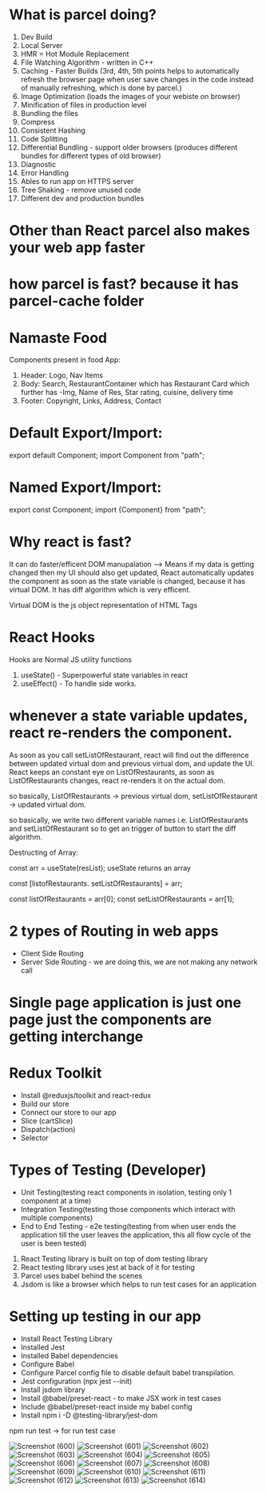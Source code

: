 # What is parcel doing?
1. Dev Build
2. Local Server
3. HMR = Hot Module Replacement
4. File Watching Algorithm - written in C++
5. Caching - Faster Builds (3rd, 4th, 5th points helps to automatically refresh the browser page when user save changes in the code instead of manually refreshing, which is done by parcel.)
6. Image Optimization (loads the images of your webiste on browser)
7. Minification of files in production level
8. Bundling the files 
9. Compress
10. Consistent Hashing
11. Code Splitting
12. Differential Bundling - support older browsers (produces different bundles for different types of old browser)
13. Diagnostic
14. Error Handling
15. Ables to run app on HTTPS server
16. Tree Shaking - remove unused code
17. Different dev and production bundles

# Other than React parcel also makes your web app faster

# how parcel is fast? because it has parcel-cache folder


# Namaste Food

 Components present in food App:
 1. Header: Logo, Nav Items
 2. Body: Search, RestaurantContainer which has Restaurant Card which further has -Img, Name of Res, Star rating, cuisine, delivery time
 3. Footer: Copyright, Links, Address, Contact

# Default Export/Import:

export default Component;
import Component from "path";

# Named Export/Import:

export const Component;
import {Component} from "path";

# Why react is fast?
It can do faster/efficent DOM manupalation --> Means if my data is getting changed then my UI should also get updated, React automatically updates the component as soon as the state variable is changed, because it has virtual DOM. It has diff algorithm which is very efficent.

Virtual DOM is the js object representation of HTML Tags

# React Hooks
Hooks are Normal JS utility functions
1. useState() - Superpowerful state variables in react
2. useEffect() - To handle side works.

# whenever a state variable updates, react re-renders the component.

As soon as you call setListOfRestaurant, react will find out the difference between updated virtual dom and previous virtual dom, and update the UI. React keeps an constant eye on ListOfRestaurants, as soon as  ListOfRestaurants changes, react re-renders it on the actual dom.

so basically, ListOfRestaurants -> previous virtual dom, setListOfRestaurant -> updated virtual dom.

so basically, we write two different variable names i.e. ListOfRestaurants and setListOfRestaurant so to get an trigger of button to start the diff algorithm.


Destructing of Array: 

const arr = useState(resList); useState returns an array

const [listofRestaurants. setListOfRestaurants] = arr;

const listOfRestaurants = arr[0];
const setListOfRestaurants = arr[1];

# 2 types of Routing in web apps
- Client Side Routing
- Server Side Routing - we are doing this, we are not making any network call

# Single page application is just one page just the components are getting interchange


# Redux Toolkit
- Install @reduxjs/toolkit and react-redux
- Build our store
- Connect our store to our app
- Slice (cartSlice)
- Dispatch(action)
- Selector

# Types of Testing (Developer)
- Unit Testing(testing react components in isolation, testing only 1 component at a time)
- Integration Testing(testing those components which interact with multiple components)
- End to End Testing - e2e testing(testing from when user ends the application till the user leaves the application, this all flow cycle of the user is been tested)

1. React Testing library is built on top of dom testing library
2. React testing library uses jest at back of it for testing
3. Parcel uses babel behind the scenes
4. Jsdom is like a browser which helps to run test cases for an application 

# Setting up testing in our app
- Install React Testing Library
- Installed Jest
- Installed Babel dependencies
- Configure Babel
- Configure Parcel config file to disable default babel transpilation.
- Jest configuration (npx jest --init)
- Install jsdom library
- Install @babel/preset-react - to make JSX work in test cases
- Include @babel/preset-react inside my babel config
- Install npm i -D @testing-library/jest-dom

npm run test -> for run test case


![Screenshot (600)](https://github.com/user-attachments/assets/7466da7a-a209-4753-800a-bb8c17648eeb)
![Screenshot (601)](https://github.com/user-attachments/assets/fef9ea0d-810a-484f-85e3-e8fd709ab8d2)
![Screenshot (602)](https://github.com/user-attachments/assets/d6377b88-cbf2-4684-a7fa-dbcf19a2b67a)
![Screenshot (603)](https://github.com/user-attachments/assets/87429bea-6c41-4ac1-b804-889fdaf3c1e0)
![Screenshot (604)](https://github.com/user-attachments/assets/6ff85607-f98f-4620-af55-c2d2ac2e6151)
![Screenshot (605)](https://github.com/user-attachments/assets/1de5383d-62c2-4072-b81b-fd5d93f0b10c)
![Screenshot (606)](https://github.com/user-attachments/assets/bbb3201b-ede4-4e7f-8720-6c181b244061)
![Screenshot (607)](https://github.com/user-attachments/assets/e635fd92-9f84-4d6a-b3c5-2596d0f29616)
![Screenshot (608)](https://github.com/user-attachments/assets/6ef8c1b5-a074-4d73-9a6f-24a158100ef8)
![Screenshot (609)](https://github.com/user-attachments/assets/3b0d482c-dc5d-4297-95f8-dc9fb44b0130)
![Screenshot (610)](https://github.com/user-attachments/assets/9d3e75a3-78b1-46cc-a122-186c7767c0d5)
![Screenshot (611)](https://github.com/user-attachments/assets/7f9d0583-8ef3-42dc-a7dd-e7abc2332974)
![Screenshot (612)](https://github.com/user-attachments/assets/f9138f6a-8874-4e92-b4a2-63c12b0b18d0)
![Screenshot (613)](https://github.com/user-attachments/assets/144f7477-de7d-434a-ae98-83a695e0b60e)
![Screenshot (614)](https://github.com/user-attachments/assets/55eaa30c-21c7-4631-a6d9-44e7f2d14f2a)
















